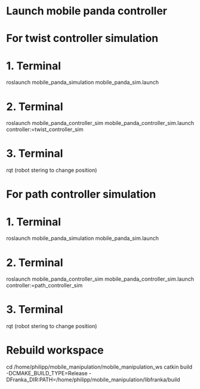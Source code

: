 # Launch mobile panda controller

# For twist controller simulation

# 1. Terminal
roslaunch mobile_panda_simulation mobile_panda_sim.launch

# 2. Terminal
roslaunch mobile_panda_controller_sim mobile_panda_controller_sim.launch controller:=twist_controller_sim

# 3. Terminal
rqt (robot stering to change position)

# For path controller simulation

# 1. Terminal
roslaunch mobile_panda_simulation mobile_panda_sim.launch

# 2. Terminal
roslaunch mobile_panda_controller_sim mobile_panda_controller_sim.launch controller:=path_controller_sim

# 3. Terminal
rqt (robot stering to change position)

# Rebuild workspace
cd /home/philipp/mobile_manipulation/mobile_manipulation_ws
catkin build -DCMAKE_BUILD_TYPE=Release -DFranka_DIR:PATH=/home/philipp/mobile_manipulation/libfranka/build